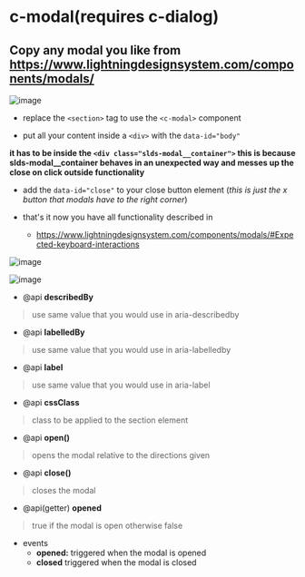 # c-modal(requires c-dialog)

## Copy any modal you like from https://www.lightningdesignsystem.com/components/modals/

![image](https://user-images.githubusercontent.com/68650314/140563798-2f8328fa-ee3e-4b05-b528-56790e3d8a15.png)

* replace the `<section>` tag to use the `<c-modal>` component

* put all your content inside a `<div>` with the `data-id="body"`

**it has to be inside the `<div class="slds-modal__container">` this is because slds-modal__container behaves in an unexpected way and messes up the close on click outside functionality**

* add the `data-id="close"` to your close button element (_this is just the x button that modals have to the right corner_)

* that's it now you have all functionality described in
  * https://www.lightningdesignsystem.com/components/modals/#Expected-keyboard-interactions
 
![image](https://user-images.githubusercontent.com/68650314/140575582-c8b2da62-6e1a-4058-9622-ad83915669b1.png)


![image](https://user-images.githubusercontent.com/68650314/140564038-13d7e469-a871-4146-8fca-fb6cfd374d3d.png)

* @api **describedBy**

> use same value that you would use in aria-describedby

* @api **labelledBy**

> use same value that you would use in aria-labelledby

* @api **label**

> use same value that you would use in aria-label

* @api **cssClass**

> class to be applied to the section element

* @api **open()**

> opens the modal relative to the directions given

* @api **close()**

> closes the modal

* @api(getter) **opened**

> true if the modal is open otherwise false

* events
  * **opened:** triggered when the modal is opened
  * **closed** triggered when the modal is closed
